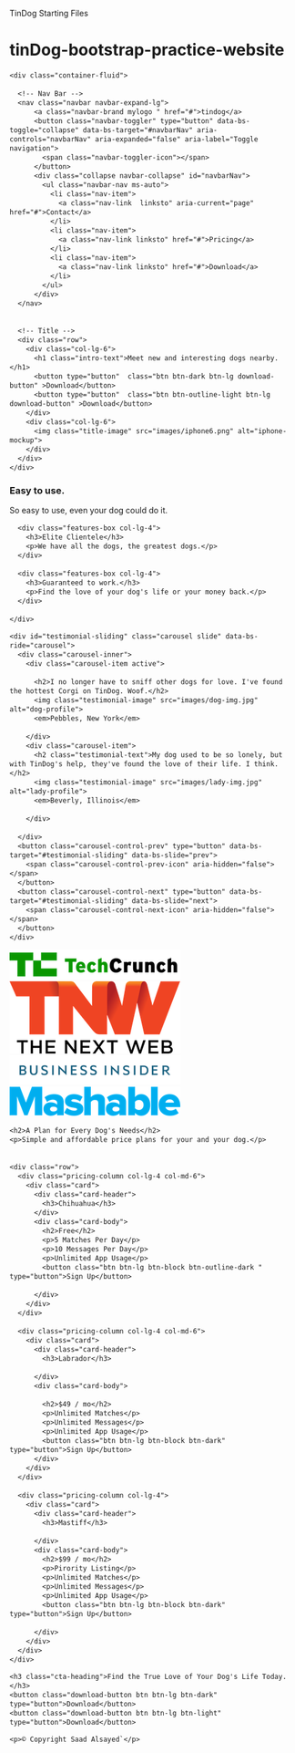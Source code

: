 TinDog Starting Files
# tinDog-bootstrap-practice-website

<!DOCTYPE html>
<html>

<head>
  <meta charset="utf-8">
  <title>TinDog</title>
  <!-- CSS only -->
  <link href="https://cdn.jsdelivr.net/npm/bootstrap@5.2.2/dist/css/bootstrap.min.css" rel="stylesheet" integrity="sha384-Zenh87qX5JnK2Jl0vWa8Ck2rdkQ2Bzep5IDxbcnCeuOxjzrPF/et3URy9Bv1WTRi" crossorigin="anonymous">
  <script src="https://cdn.jsdelivr.net/npm/bootstrap@5.2.2/dist/js/bootstrap.bundle.min.js" integrity="sha384-OERcA2EqjJCMA+/3y+gxIOqMEjwtxJY7qPCqsdltbNJuaOe923+mo//f6V8Qbsw3" crossorigin="anonymous"></script>
  <link rel="preconnect" href="https://fonts.googleapis.com">
  <link rel="preconnect" href="https://fonts.gstatic.com" crossorigin>
  <link href="https://fonts.googleapis.com/css2?family=Montserrat:wght@100;400;900&display=swap" rel="stylesheet">
  <link rel="preconnect" href="https://fonts.googleapis.com">
  <link rel="preconnect" href="https://fonts.gstatic.com" crossorigin>
  <link href="https://fonts.googleapis.com/css2?family=Montserrat:wght@100;400;900&family=Ubuntu:wght@300;400;700&display=swap" rel="stylesheet">
  <link rel="stylesheet" href="css/styles.css">
</head>

<body>

  <section id="title">


    <div class="container-fluid">

      <!-- Nav Bar -->
      <nav class="navbar navbar-expand-lg">
          <a class="navbar-brand mylogo " href="#">tindog</a>
          <button class="navbar-toggler" type="button" data-bs-toggle="collapse" data-bs-target="#navbarNav" aria-controls="navbarNav" aria-expanded="false" aria-label="Toggle navigation">
            <span class="navbar-toggler-icon"></span>
          </button>
          <div class="collapse navbar-collapse" id="navbarNav">
            <ul class="navbar-nav ms-auto">
              <li class="nav-item">
                <a class="nav-link  linksto" aria-current="page" href="#">Contact</a>
              </li>
              <li class="nav-item">
                <a class="nav-link linksto" href="#">Pricing</a>
              </li>
              <li class="nav-item">
                <a class="nav-link linksto" href="#">Download</a>
              </li>
            </ul>
          </div>
      </nav>


      <!-- Title -->
      <div class="row">
        <div class="col-lg-6">
          <h1 class="intro-text">Meet new and interesting dogs nearby.</h1>
          <button type="button"  class="btn btn-dark btn-lg download-button" >Download</button>
          <button type="button"  class="btn btn-outline-light btn-lg download-button" >Download</button>
        </div>
        <div class="col-lg-6">
          <img class="title-image" src="images/iphone6.png" alt="iphone-mockup">
        </div>
      </div> 
    </div>

  </section>

  <!-- Features -->

  <section id="features">
    <div class="row">
      <div class="features-box col-lg-4">
        <h3>Easy to use.</h3>
        <p>So easy to use, even your dog could do it.</p>
      </div>

      <div class="features-box col-lg-4">
        <h3>Elite Clientele</h3>
        <p>We have all the dogs, the greatest dogs.</p>
      </div>

      <div class="features-box col-lg-4">
        <h3>Guaranteed to work.</h3>
        <p>Find the love of your dog's life or your money back.</p>
      </div>

    </div>
  </section>


  <!-- Testimonials -->

  <section id="testimonials">






    <div id="testimonial-sliding" class="carousel slide" data-bs-ride="carousel">
      <div class="carousel-inner">
        <div class="carousel-item active">
        
          <h2>I no longer have to sniff other dogs for love. I've found the hottest Corgi on TinDog. Woof.</h2>
          <img class="testimonial-image" src="images/dog-img.jpg" alt="dog-profile">
          <em>Pebbles, New York</em>
      
        </div>
        <div class="carousel-item">
          <h2 class="testimonial-text">My dog used to be so lonely, but with TinDog's help, they've found the love of their life. I think.</h2>
          <img class="testimonial-image" src="images/lady-img.jpg" alt="lady-profile">
          <em>Beverly, Illinois</em>
     
        </div>

      </div>
      <button class="carousel-control-prev" type="button" data-bs-target="#testimonial-sliding" data-bs-slide="prev">
        <span class="carousel-control-prev-icon" aria-hidden="false"></span>
      </button>
      <button class="carousel-control-next" type="button" data-bs-target="#testimonial-sliding" data-bs-slide="next">
        <span class="carousel-control-next-icon" aria-hidden="false"></span>
      </button>
    </div>

  </section>


  <!-- Press -->

  <section id="press">
    <img class="press-logo" src="images/techcrunch.png" alt="tc-logo">
    <img class="press-logo" src="images/tnw.png" alt="tnw-logo">
    <img class="press-logo" src="images/bizinsider.png" alt="biz-insider-logo">
    <img class="press-logo" src="images/mashable.png" alt="mashable-logo">

  </section>


  <!-- Pricing -->

  <section id="pricing">

    <h2>A Plan for Every Dog's Needs</h2>
    <p>Simple and affordable price plans for your and your dog.</p>


    <div class="row">
      <div class="pricing-column col-lg-4 col-md-6">
        <div class="card">
          <div class="card-header">
            <h3>Chihuahua</h3>
          </div>
          <div class="card-body">
            <h2>Free</h2>
            <p>5 Matches Per Day</p>
            <p>10 Messages Per Day</p>
            <p>Unlimited App Usage</p>
            <button class="btn btn-lg btn-block btn-outline-dark " type="button">Sign Up</button>
        
          </div>
        </div>
      </div>

      <div class="pricing-column col-lg-4 col-md-6">
        <div class="card">
          <div class="card-header">
            <h3>Labrador</h3>
   
          </div>
          <div class="card-body">
    
            <h2>$49 / mo</h2>
            <p>Unlimited Matches</p>
            <p>Unlimited Messages</p>
            <p>Unlimited App Usage</p>
            <button class="btn btn-lg btn-block btn-dark" type="button">Sign Up</button>
          </div>
        </div>
      </div>

      <div class="pricing-column col-lg-4">
        <div class="card">
          <div class="card-header">
            <h3>Mastiff</h3>

          </div>
          <div class="card-body">
            <h2>$99 / mo</h2>
            <p>Pirority Listing</p>
            <p>Unlimited Matches</p>
            <p>Unlimited Messages</p>
            <p>Unlimited App Usage</p>
            <button class="btn btn-lg btn-block btn-dark" type="button">Sign Up</button>
        
          </div>
        </div>
      </div>
    </div>

  </section>


  <!-- Call to Action -->

  <section id="cta">

    <h3 class="cta-heading">Find the True Love of Your Dog's Life Today.</h3>
    <button class="download-button btn btn-lg btn-dark" type="button">Download</button>
    <button class="download-button btn btn-lg btn-light" type="button">Download</button>

  </section>


  <!-- Footer -->

  <footer id="footer">

    <p>© Copyright Saad Alsayed`</p>

  </footer>





  <!-- JavaScript Bundle with Popper -->
</body>

</html>
